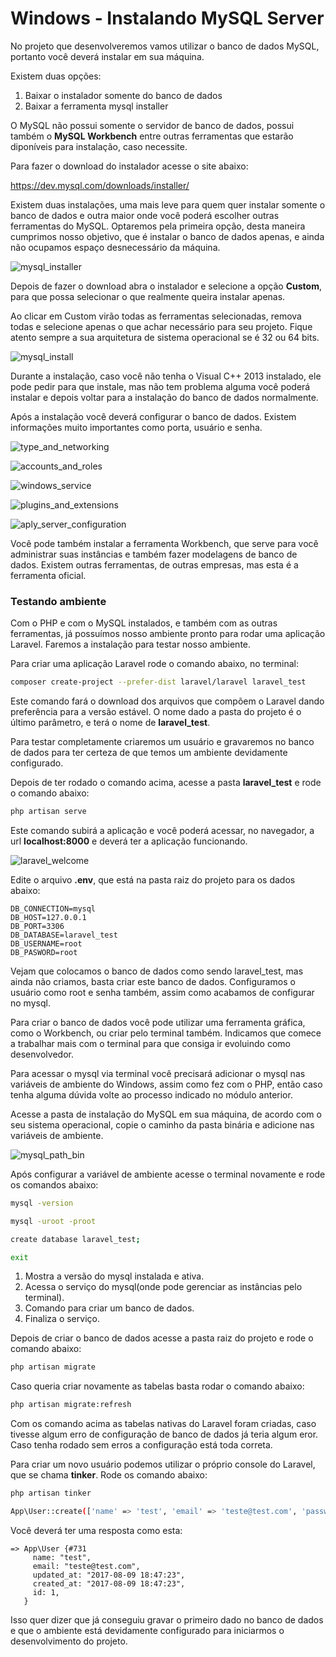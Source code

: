 # Windows - Instalando MySQL Server

No projeto que desenvolveremos vamos utilizar o banco de dados MySQL, portanto você deverá instalar em sua máquina.

Existem duas opções:

1. Baixar o instalador somente do banco de dados
2. Baixar a ferramenta mysql installer

O MySQL não possui somente o servidor de banco de dados, possui também o **MySQL Workbench** entre outras ferramentas que estarão diponíveis para instalação, caso necessite.

Para fazer o download do instalador acesse o site abaixo:

<https://dev.mysql.com/downloads/installer/>

Existem duas instalações, uma mais leve para quem quer instalar somente o banco de dados e outra maior onde você poderá escolher outras ferramentas do MySQL. Optaremos pela primeira opção, desta maneira cumprimos nosso objetivo, que é instalar o banco de dados apenas, e ainda não ocupamos espaço desnecessário da máquina.

![mysql_installer](./images/mysql_installer.png "mysql_installer")

Depois de fazer o download abra o instalador e selecione a opção **Custom**, para que possa selecionar o que realmente queira instalar apenas.

Ao clicar em Custom virão todas as ferramentas selecionadas, remova todas e selecione apenas o que achar necessário para seu projeto. Fique atento sempre a sua arquitetura de sistema operacional se é 32 ou 64 bits.

![mysql_install](./images/mysql_install.png "mysql_install")

Durante a instalação, caso você não tenha o Visual C++ 2013 instalado, ele pode pedir para que instale, mas não tem problema alguma você poderá instalar e depois voltar para a instalação do banco de dados normalmente.

Após a instalação você deverá configurar o banco de dados. Existem informações muito importantes como porta, usuário e senha.

![type_and_networking](./images/type_and_networking.png "type_and_networking")

![accounts_and_roles](./images/accounts_and_roles.png "accounts_and_roles")

![windows_service](./images/windows_service.png "windows_service")

![plugins_and_extensions](./images/plugins_and_extensions.png "plugins_and_extensions")

![aply_server_configuration](./images/aply_server_configuration.png "aply_server_configuration")

Você pode também instalar a ferramenta Workbench, que serve para você administrar suas instâncias e também fazer modelagens de banco de dados. Existem outras ferramentas, de outras empresas, mas esta é a ferramenta oficial.

### Testando ambiente

Com o PHP e com o MySQL instalados, e também com as outras ferramentas, já possuímos nosso ambiente pronto para rodar uma aplicação Laravel. Faremos a instalação para testar nosso ambiente.

Para criar uma aplicação Laravel rode o comando abaixo, no terminal:

```sh
composer create-project --prefer-dist laravel/laravel laravel_test
```

Este comando fará o download dos arquivos que compõem o Laravel dando preferência para a versão estável. O nome dado a pasta do projeto é o último parâmetro, e terá o nome de **laravel_test**.

Para testar completamente criaremos um usuário e gravaremos no banco de dados para ter certeza de que temos um ambiente devidamente configurado.

Depois de ter rodado o comando acima, acesse a pasta **laravel_test** e rode o comando abaixo:

```sh
php artisan serve
```

Este comando subirá a aplicação e você poderá acessar, no navegador, a url **localhost:8000** e deverá ter a aplicação funcionando.

![laravel_welcome](./images/laravel_welcome.png "laravel_welcome")

Edite o arquivo **.env**, que está na pasta raiz do projeto para os dados abaixo:

```
DB_CONNECTION=mysql
DB_HOST=127.0.0.1
DB_PORT=3306
DB_DATABASE=laravel_test
DB_USERNAME=root
DB_PASWORD=root
```

Vejam que colocamos o banco de dados como sendo laravel_test, mas ainda não criamos, basta criar este banco de dados. Configuramos o usuário como root e senha também, assim como acabamos de configurar no mysql.

Para criar o banco de dados você pode utilizar uma ferramenta gráfica, como o Workbench, ou criar pelo terminal também. Indicamos que comece a trabalhar mais com o terminal para que consiga ir evoluindo como desenvolvedor.

Para acessar o mysql via terminal você precisará adicionar o mysql nas variáveis de ambiente do Windows, assim como fez com o PHP, então caso tenha alguma dúvida volte ao processo indicado no módulo anterior.

Acesse a pasta de instalação do MySQL em sua máquina, de acordo com o seu sistema operacional, copie o caminho da pasta binária e adicione nas variáveis de ambiente.

![mysql_path_bin](./images/mysql_path_bin.png "mysql_path_bin")

Após configurar a variável de ambiente acesse o terminal novamente e rode os comandos abaixo:

```sh
mysql -version

mysql -uroot -proot

create database laravel_test;

exit
```

1. Mostra a versão do mysql instalada e ativa.
2. Acessa o serviço do mysql(onde pode gerenciar as instâncias pelo terminal).
3. Comando para criar um banco de dados.
4. Finaliza o serviço.

Depois de criar o banco de dados acesse a pasta raiz do projeto e rode o comando abaixo:

```sh
php artisan migrate
```

Caso queria criar novamente as tabelas basta rodar o comando abaixo:

```sh
php artisan migrate:refresh
```

Com os comando acima as tabelas nativas do Laravel foram criadas, caso tivesse algum erro de configuração de banco de dados já teria algum eror. Caso tenha rodado sem erros a configuração está toda correta.

Para criar um novo usuário podemos utilizar o próprio console do Laravel, que se chama **tinker**. Rode os comando abaixo:

```sh
php artisan tinker

App\User::create(['name' => 'test', 'email' => 'teste@test.com', 'password' => '123']);
```

Você deverá ter uma resposta como esta:

```
=> App\User {#731
     name: "test",
     email: "teste@test.com",
     updated_at: "2017-08-09 18:47:23",
     created_at: "2017-08-09 18:47:23",
     id: 1,
   }
```

Isso quer dizer que já conseguiu gravar o primeiro dado no banco de dados e que o ambiente está devidamente configurado para iniciarmos o desenvolvimento do projeto.
